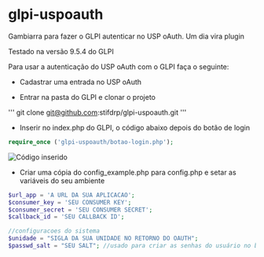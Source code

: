 # glpi-uspoauth
Gambiarra para fazer o GLPI autenticar no USP oAuth. Um dia vira plugin


Testado na versão 9.5.4 do GLPI

Para usar a autenticação do USP oAuth com o GLPI faça o seguinte:

- Cadastrar uma entrada no USP oAuth

- Entrar na pasta do GLPI e clonar o projeto

'''
git clone git@github.com:stifdrp/glpi-uspoauth.git
'''
 
- Inserir no index.php do GLPI, o código abaixo depois do botão de login
~~~php 
require_once ('glpi-uspoauth/botao-login.php');
~~~

![Código inserido](https://drive.google.com/file/d/12qIsk2z1VMekl1pN4WvoYoNXoi1rHFuJ/view?usp=sharingg)


- Criar uma cópia do config_example.php para config.php e setar as variáveis do seu ambiente
~~~php
$url_app = 'A URL DA SUA APLICACAO';
$consumer_key = 'SEU CONSUMER KEY';
$consumer_secret = 'SEU CONSUMER SECRET';
$callback_id = 'SEU CALLBACK ID';

//configuracoes do sistema
$unidade = "SIGLA DA SUA UNIDADE NO RETORNO DO OAUTH";
$passwd_salt = "SEU SALT"; //usado para criar as senhas do usuário no banco do GLPI
~~~
